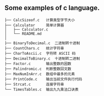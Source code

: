 ##  Some examples of c language.

    ├── CalcSizeof.c   计算类型字节大小
    ├── Calculator     简单计算器
    │   ├── Calculator.c
    │   └── README.md
    │
    ├── BinaryToDecimal.c  二进制转十进制
    ├── CountChars.c   统计字符串
    ├── CharToAscii.c  字符转 ASCII 码
    ├── DecimalToBinary.c  十进制转二进制
    ├── Factor.c       输出整数的因数
    ├── Palindromic.c  判断整数回文数
    ├── MaxNumInArr.c  数组中最多的元素
    ├── PrintCode.c    输出当前文件执行代码
    ├── Strcat.c       连接字符串
    └── TimesTables.c  输出九九乘法口诀表

